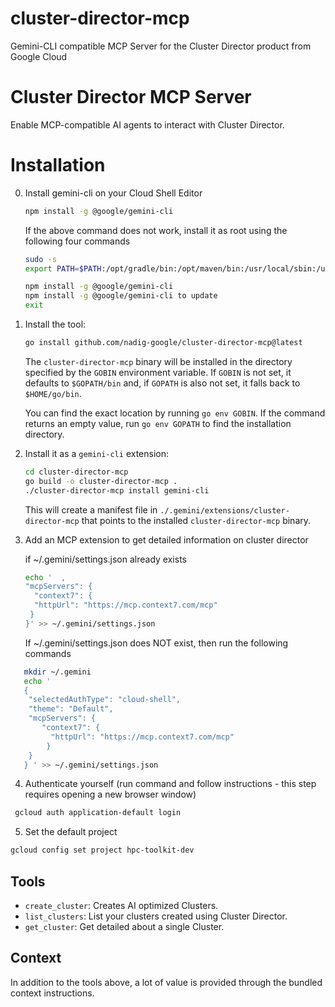 # cluster-director-mcp
Gemini-CLI compatible MCP Server for the Cluster Director product from Google Cloud

# Cluster Director MCP Server

Enable MCP-compatible AI agents to interact with Cluster Director.

# Installation

0. Install gemini-cli on your Cloud Shell Editor
    ```sh
    npm install -g @google/gemini-cli
    ```

    If the above command does not work, install it as root using the following four commands
    ```sh
    sudo -s
    export PATH=$PATH:/opt/gradle/bin:/opt/maven/bin:/usr/local/sbin:/usr/local/bin:/usr/sbin:/usr/bin:/sbin:/bin:/usr/local/go/bin:/usr/local/node_packages/node_modules/.bin:/usr/local/rvm/bin:/home/nadig/.gems/bin:/usr/local/rvm/bin:/home/nadig/gopath/bin:/google/gopath/bin:/google/flutter/bin:/usr/local/nvm/versions/node/v22.17.1/bin

    npm install -g @google/gemini-cli
    npm install -g @google/gemini-cli to update
    exit
    ```


1.  Install the tool:

    ```sh
    go install github.com/nadig-google/cluster-director-mcp@latest
    ```

    The `cluster-director-mcp` binary will be installed in the directory specified by the `GOBIN` environment variable. If `GOBIN` is not set, it defaults to `$GOPATH/bin` and, if `GOPATH` is also not set, it falls back to `$HOME/go/bin`.

    You can find the exact location by running `go env GOBIN`. If the command returns an empty value, run `go env GOPATH` to find the installation directory.

2.  Install it as a `gemini-cli` extension:

    ```sh
    cd cluster-director-mcp
    go build -o cluster-director-mcp .
    ./cluster-director-mcp install gemini-cli
    ```

    This will create a manifest file in `./.gemini/extensions/cluster-director-mcp` that points to the installed `cluster-director-mcp` binary.

3. Add an MCP extension to get detailed information on cluster director

   if ~/.gemini/settings.json already exists 

   ```sh
   echo '  ,
   "mcpServers": {
     "context7": {
     "httpUrl": "https://mcp.context7.com/mcp"
    }
   }' >> ~/.gemini/settings.json
   ```

   If ~/.gemini/settings.json does NOT exist, then run the following commands
```sh
   mkdir ~/.gemini
   echo '
   {
    "selectedAuthType": "cloud-shell",
    "theme": "Default",
    "mcpServers": {
       "context7": {
         "httpUrl": "https://mcp.context7.com/mcp"
        }
    }
   } ' >> ~/.gemini/settings.json
```


4. Authenticate yourself (run command and follow instructions - this step requires opening a new browser window)
  ```sh
   gcloud auth application-default login
  ```
  
5. Set the default project
  ```sh
  gcloud config set project hpc-toolkit-dev
  ```

## Tools

- `create_cluster`: Creates AI optimized Clusters.
- `list_clusters`: List your clusters created using Cluster Director.
- `get_cluster`: Get detailed about a single Cluster.

## Context 

In addition to the tools above, a lot of value is provided through the bundled context instructions.



